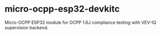 # micro-ocpp-esp32-devkitc
Micro-OCPP ESP32 module for OCPP 1.6J compliance testing with VEV-IQ supervision backend.
